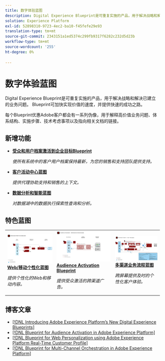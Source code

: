 ```yaml
---
title: 数字体验蓝图
description: Digital Experience Blueprint是可重复实施的产品，用于解决战略和解决已建立的业务问题。 它们可加快实现价值的速度，并为成功提供快速途径。
solution: Experience Platform
exl-id: 52898310-9723-4ec2-ba10-f45fefe29e93
translation-type: tm+mt
source-git-commit: 2343151a1ed5374c299fb9317f6282c232d5d23b
workflow-type: tm+mt
source-wordcount: '255'
ht-degree: 0%

---
```


# 数字体验蓝图

Digital Experience Blueprint是可重复实施的产品，用于解决战略和解决已建立的业务问题。 Blueprint可加快实现价值的速度，并提供快速的成功之路。

每个Blueprint优惠Adobe客户都会有一系列伪像，用于解释高价值业务问题、体系结构、实施步骤、技术考虑事项以及指向相关文档的链接。

## 新增功能

* **[受众和用户档案激活到企业目标Blueprint](/help/blueprints/audience-activation/enterprise-destinations.md)**

   *使所有系统中的客户用户档案保持最新，为您的销售和支持团队提供支持&#x200B;。*
* **[客户活动中心蓝图](/help/blueprints/audience-activation/customer-activity.md)**

   *提供代理协助支持和销售的上下文。*
* **[数据分析和智能蓝图](/help/blueprints/data-insights/analysis.md)**

   *对数据湖中的数据执行探索性查询和分析。*

## 特色蓝图

<table style="table-layout:fixed">
<tr>
  <td>
    <a href="https://experienceleague.adobe.com/docs/blueprints-learn/architecture/web-personalization/overview.html"><img alt="“Web个性化”蓝图的缩略图" src="web-personalization/assets/personalization.svg" /></a>
    <div><a href="https://experienceleague.adobe.com/docs/blueprints-learn/architecture/web-personalization/overview.html"><strong>Web/移动个性化蓝图</strong></a></div>
    <p><em>提供个性化的Web和移动内容。</em></p>
  </td>
  <td>
    <a href="https://experienceleague.adobe.com/docs/blueprints-learn/architecture/audience-activation/overview.html"><img alt="“Audience Activation”蓝图的缩略图" src="audience-activation/assets/aam.svg" /></a>
    <div><a href="https://experienceleague.adobe.com/docs/blueprints-learn/architecture/audience-activation/overview.html"><strong>Audience Activation Blueprint</strong></a></div>
    <p><em>提供受众激活的跨渠道广告。</em></p>
  </td>
  <td>
    <a href="https://experienceleague.adobe.com/docs/blueprints-learn/architecture/multi-channel-message-orchestration/overview.html"><img alt="“多渠道业务流程蓝图”的缩略图" src="multi-channel-message-orchestration/assets/aepbatch.svg" /></a>
    <div><a href="https://experienceleague.adobe.com/docs/blueprints-learn/architecture/multi-channel-message-orchestration/overview.html"><strong>多渠道业务流程蓝图</strong></a></div>
    <p><em>跨屏幕提供及时的个性化客户体验。</em></p>
  </td>
</tr>
</table>


## 博客文章

* [[!DNL Introducing Adobe Experience Platform’s New Digital Experience Blueprints]](https://medium.com/adobetech/introducing-adobe-experience-platforms-new-digital-experience-blueprints-93a6b5f5da7c)
* [[!DNL Blueprint for Audience Activation in Adobe Experience Platform]](https://medium.com/adobetech/a-blueprint-for-audience-activation-in-adobe-experience-platform-b2b30fae90fd)
* [[!DNL Blueprint for Web Personalization using Adobe Experience Platform Real-Time Customer Profile]](https://medium.com/adobetech/blueprint-for-web-personalization-using-adobe-experience-platform-real-time-customer-profile-fef2ce7a4b2f)
* [[!DNL Blueprint for Multi-Channel Orchestration in Adobe Experience Platform]](https://medium.com/adobetech/blueprint-for-multi-channel-orchestration-in-adobe-experience-platform-c68317e94184)
